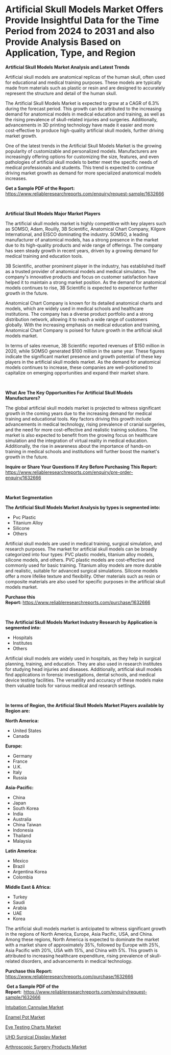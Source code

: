 <p><h1>Artificial Skull Models Market Offers Provide Insightful Data for the Time Period from 2024 to 2031 and also Provide Analysis Based on Application, Type, and Region</h1></p><p><strong>Artificial Skull Models Market Analysis and Latest Trends</strong></p>
<p><p>Artificial skull models are anatomical replicas of the human skull, often used for educational and medical training purposes. These models are typically made from materials such as plastic or resin and are designed to accurately represent the structure and detail of the human skull.</p><p>The Artificial Skull Models Market is expected to grow at a CAGR of 6.3% during the forecast period. This growth can be attributed to the increasing demand for anatomical models in medical education and training, as well as the rising prevalence of skull-related injuries and surgeries. Additionally, advancements in 3D printing technology have made it easier and more cost-effective to produce high-quality artificial skull models, further driving market growth.</p><p>One of the latest trends in the Artificial Skull Models Market is the growing popularity of customizable and personalized models. Manufacturers are increasingly offering options for customizing the size, features, and even pathologies of artificial skull models to better meet the specific needs of medical professionals and students. This trend is expected to continue driving market growth as demand for more specialized anatomical models increases.</p></p>
<p><strong>Get a Sample PDF of the Report:&nbsp;</strong> <a href="https://www.reliableresearchreports.com/enquiry/request-sample/1632666">https://www.reliableresearchreports.com/enquiry/request-sample/1632666</a></p>
<p>&nbsp;</p>
<p><strong>Artificial Skull Models Major Market Players</strong></p>
<p><p>The artificial skull models market is highly competitive with key players such as SOMSO, Adam, Rouilly, 3B Scientific, Anatomical Chart Company, Kilgore International, and EISCO dominating the industry. SOMSO, a leading manufacturer of anatomical models, has a strong presence in the market due to its high-quality products and wide range of offerings. The company has seen steady growth in recent years, driven by a growing demand for medical training and education tools.</p><p>3B Scientific, another prominent player in the industry, has established itself as a trusted provider of anatomical models and medical simulators. The company's innovative products and focus on customer satisfaction have helped it to maintain a strong market position. As the demand for anatomical models continues to rise, 3B Scientific is expected to experience further growth in the future.</p><p>Anatomical Chart Company is known for its detailed anatomical charts and models, which are widely used in medical schools and healthcare institutions. The company has a diverse product portfolio and a strong distribution network, allowing it to reach a wide range of customers globally. With the increasing emphasis on medical education and training, Anatomical Chart Company is poised for future growth in the artificial skull models market.</p><p>In terms of sales revenue, 3B Scientific reported revenues of $150 million in 2020, while SOMSO generated $100 million in the same year. These figures indicate the significant market presence and growth potential of these key players in the artificial skull models market. As the demand for anatomical models continues to increase, these companies are well-positioned to capitalize on emerging opportunities and expand their market share.</p></p>
<p>&nbsp;</p>
<p><strong>What Are The Key Opportunities For Artificial Skull Models Manufacturers?</strong></p>
<p><p>The global artificial skull models market is projected to witness significant growth in the coming years due to the increasing demand for medical training and educational tools. Key factors driving this growth include advancements in medical technology, rising prevalence of cranial surgeries, and the need for more cost-effective and realistic training solutions. The market is also expected to benefit from the growing focus on healthcare simulation and the integration of virtual reality in medical education. Additionally, the rise in awareness about the importance of hands-on training in medical schools and institutions will further boost the market's growth in the future.</p></p>
<p><strong>Inquire or Share Your Questions If Any Before Purchasing This Report:</strong> <a href="https://www.reliableresearchreports.com/enquiry/pre-order-enquiry/1632666">https://www.reliableresearchreports.com/enquiry/pre-order-enquiry/1632666</a></p>
<p>&nbsp;</p>
<p><strong>Market Segmentation</strong></p>
<p><strong>The Artificial Skull Models Market Analysis by types is segmented into:</strong></p>
<p><ul><li>Pvc Plastic</li><li>Titanium Alloy</li><li>Silicone</li><li>Others</li></ul></p>
<p><p>Artificial skull models are used in medical training, surgical simulation, and research purposes. The market for artificial skull models can be broadly categorized into four types: PVC plastic models, titanium alloy models, silicone models, and others. PVC plastic models are cost-effective and commonly used for basic training. Titanium alloy models are more durable and realistic, suitable for advanced surgical simulations. Silicone models offer a more lifelike texture and flexibility. Other materials such as resin or composite materials are also used for specific purposes in the artificial skull models market.</p></p>
<p><strong>Purchase this Report:&nbsp;</strong><a href="https://www.reliableresearchreports.com/purchase/1632666">https://www.reliableresearchreports.com/purchase/1632666</a></p>
<p>&nbsp;</p>
<p><strong>The Artificial Skull Models Market Industry Research by Application is segmented into:</strong></p>
<p><ul><li>Hospitals</li><li>Institutes</li><li>Others</li></ul></p>
<p><p>Artificial skull models are widely used in hospitals, as they help in surgical planning, training, and education. They are also used in research institutes for studying head injuries and diseases. Additionally, artificial skull models find applications in forensic investigations, dental schools, and medical device testing facilities. The versatility and accuracy of these models make them valuable tools for various medical and research settings.</p></p>
<p>&nbsp;</p>
<p><strong>In terms of Region, the Artificial Skull Models Market Players available by Region are:</strong></p>
<p>
    <p> <strong> North America: </strong>
        <ul>
            <li>United States</li>
            <li>Canada</li>
        </ul>
        </p> 
    <p> <strong> Europe: </strong>
        <ul>
            <li>Germany</li>
            <li>France</li>
            <li>U.K.</li>
            <li>Italy</li>
            <li>Russia</li>
        </ul>
        </p> 
    <p> <strong> Asia-Pacific: </strong>
        <ul>
            <li>China</li>
            <li>Japan</li>
            <li>South Korea</li>
            <li>India</li>
            <li>Australia</li>
            <li>China Taiwan</li>
            <li>Indonesia</li>
            <li>Thailand</li>
            <li>Malaysia</li>
        </ul>
        </p> 
    <p> <strong> Latin America: </strong>
        <ul>
            <li>Mexico</li>
            <li>Brazil</li>
            <li>Argentina Korea</li>
            <li>Colombia</li>
        </ul>
        </p> 
    <p> <strong> Middle East & Africa: </strong>
        <ul>
            <li>Turkey</li>
            <li>Saudi</li>
            <li>Arabia</li>
            <li>UAE</li>
            <li>Korea</li>
        </ul>
    </p>
    </p>
<p><p>The artificial skull models market is anticipated to witness significant growth in the regions of North America, Europe, Asia Pacific, USA, and China. Among these regions, North America is expected to dominate the market with a market share of approximately 35%, followed by Europe with 25%, Asia Pacific with 20%, USA with 15%, and China with 5%. This growth is attributed to increasing healthcare expenditure, rising prevalence of skull-related disorders, and advancements in medical technology.</p></p>
<p><strong>Purchase this Report: </strong><a href="https://www.reliableresearchreports.com/purchase/1632666">https://www.reliableresearchreports.com/purchase/1632666</a></p>
<p>&nbsp;<strong>Get a Sample PDF of the Report:&nbsp;&nbsp;</strong><a href="https://www.reliableresearchreports.com/enquiry/request-sample/1632666">https://www.reliableresearchreports.com/enquiry/request-sample/1632666</a></p>
<p><strong></strong></p>
<p><p><a href="https://circular-yam-9b9.notion.site/Intubation-Cannulae-Market-Size-and-Examines-its-Market-Scope-with-a-Primary-Focus-on-Growth-Oppor-c980ac4cbe5b4cbfad1dbc5e5c4a9233">Intubation Cannulae Market</a></p><p><a href="https://view.publitas.com/reportprime-1/enamel-pot-market-analysis-examines-its-scope-on-growth-opportunities-and-forecasted-trends-spanning-from-2024-to-2031/">Enamel Pot Market</a></p><p><a href="https://view.publitas.com/reportprime-1/eye-testing-charts-market-size-furnishes-valuable-information-encompassing-market-share-market-trends-and-projections-spanning-from-2024-to-2031/">Eye Testing Charts Market</a></p><p><a href="https://cedar-agate-3da.notion.site/UHD-Surgical-Display-Market-Size-Market-Share-and-Global-Market-Analysis-Report-2024-2031-c8b73240e6a24fa8af6f8f7a183cc1c8">UHD Surgical Display Market</a></p><p><a href="https://copper-carbon-84f.notion.site/Arthroscopic-Surgery-Products-Market-Analysis-Examines-its-Scope-on-Growth-Opportunities-and-Foreca-58ccb63a9d8d4e9f93567380a947cf0a">Arthroscopic Surgery Products Market</a></p></p>